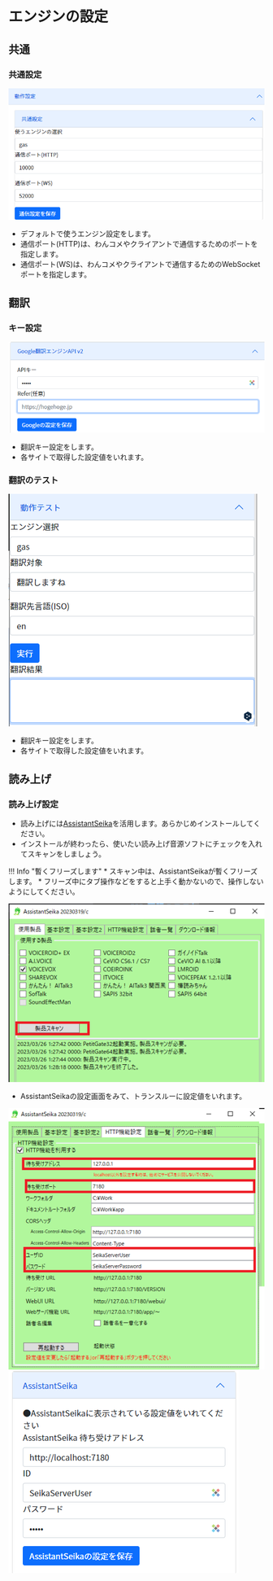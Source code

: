 # エンジンの設定

## 共通

### 共通設定

![画像](images/config_p01.png)

* デフォルトで使うエンジン設定をします。
* 通信ポート(HTTP)は、わんコメやクライアントで通信するためのポートを指定します。
* 通信ポート(WS)は、わんコメやクライアントで通信するためのWebSocketポートを指定します。

## 翻訳

### キー設定

![画像](images/config_p02.png)

* 翻訳キー設定をします。
* 各サイトで取得した設定値をいれます。

### 翻訳のテスト

![画像](images/config_p03.png)

* 翻訳キー設定をします。
* 各サイトで取得した設定値をいれます。

## 読み上げ

### 読み上げ設定

* 読み上げには[AssistantSeika](https://hgotoh.jp/wiki/doku.php/documents/voiceroid/assistantseika/assistantseika-001a?redirect=1)を活用します。あらかじめインストールしてください。
* インストールが終わったら、使いたい読み上げ音源ソフトにチェックを入れてスキャンをしましょう。

!!! Info "暫くフリーズします"
    * スキャン中は、AssistantSeikaが暫くフリーズします。
    * フリーズ中にタブ操作などをすると上手く動かないので、操作しないようにしてください。

![画像](images/config_p04.png)

* AssistantSeikaの設定画面をみて、トランスルーに設定値をいれます。

![画像](images/config_p05.png)
![画像](images/config_p06.png)
